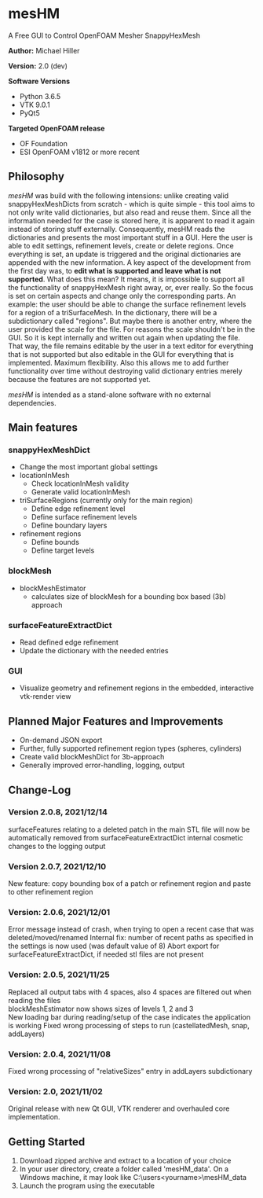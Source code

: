 # mesHM

A Free GUI to Control OpenFOAM Mesher SnappyHexMesh

**Author:** Michael Hiller

**Version:** 2.0 (dev)

**Software Versions**    

* Python 3.6.5
* VTK 9.0.1
* PyQt5

**Targeted OpenFOAM release**
* OF Foundation
* ESI OpenFOAM v1812 or more recent

## Philosophy
*mesHM* was build with the following intensions: unlike creating valid snappyHexMeshDicts from scratch - which is
quite simple - this tool aims to not only write valid dictionaries, but also read and reuse them. Since all the
information needed for the case is stored here, it is apparent to read it again instead of storing stuff 
externally. Consequently, mesHM reads the dictionaries and presents the most important stuff in a GUI. Here the user
is able to edit settings, refinement levels, create or delete regions. Once everything is set, an update is 
triggered and the original dictionaries are appended with the new information. A key aspect of the development
from the first day was, to **edit what is supported and leave what is not supported**. What does this mean? It means,
it is impossible to support all the functionality of snappyHexMesh right away, or, ever really. So the focus is set
on certain aspects and change only the corresponding parts. An example: the user should be able to change the 
surface refinement levels for a region of a triSurfaceMesh. In the dictionary, there will be a subdictionary called
"regions". But maybe there is another entry, where the user provided the scale for the file. For reasons
the scale shouldn't be in the GUI. So it is kept internally and written out again when updating the file.
That way, the file remains editable by the user in a text editor for everything that is not 
supported but also editable in the GUI for everything that is implemented. 
Maximum flexibility. Also this allows me to add further functionality over time without destroying
valid dictionary entries merely because the features are not supported yet.

*mesHM* is intended as a stand-alone software with no external dependencies. 

## Main features
### snappyHexMeshDict
- Change the most important global settings
- locationInMesh
    - Check locationInMesh validity
    - Generate valid locationInMesh
- triSurfaceRegions (currently only for the main region)
    - Define edge refinement level
    - Define surface refinement levels
    - Define boundary layers
- refinement regions
    - Define bounds
    - Define target levels

### blockMesh
* blockMeshEstimator
  * calculates size of blockMesh for a bounding box based (3b) approach

### surfaceFeatureExtractDict
* Read defined edge refinement
* Update the dictionary with the needed entries

### GUI
* Visualize geometry and refinement regions in the embedded, interactive vtk-render view

## Planned Major Features and Improvements
* On-demand JSON export
* Further, fully supported refinement region types (spheres, cylinders)
* Create valid blockMeshDict for 3b-approach
* Generally improved error-handling, logging, output
    
## Change-Log
### Version 2.0.8, 2021/12/14
surfaceFeatures relating to a deleted patch in the main STL file will now be automatically removed from surfaceFeatureExtractDict
internal cosmetic changes to the logging output

### Version 2.0.7, 2021/12/10
New feature: copy bounding box of a patch or refinement region and paste to other refinement region

### Version: 2.0.6, 2021/12/01
Error message instead of crash, when trying to open a recent case that was deleted/moved/renamed
Internal fix: number of recent paths as specified in the settings is now used (was default value of 8)
Abort export for surfaceFeatureExtractDict, if needed stl files are not present

### Version: 2.0.5, 2021/11/25
Replaced all output tabs with 4 spaces, also 4 spaces are filtered out when reading the files  
blockMeshEstimator now shows sizes of levels 1, 2 and 3  
New loading bar during reading/setup of the case indicates the application is working
Fixed wrong processing of steps to run (castellatedMesh, snap, addLayers)

### Version: 2.0.4, 2021/11/08
Fixed wrong processing of "relativeSizes" entry in addLayers subdictionary

### Version: 2.0, 2021/11/02
Original release with new Qt GUI, VTK renderer and overhauled core implementation.

## Getting Started
1. Download zipped archive and extract to a location of your choice
2. In your user directory, create a folder called 'mesHM_data'. On a Windows machine, it may look like C:\users\<yourname>\mesHM_data
3. Launch the program using the executable